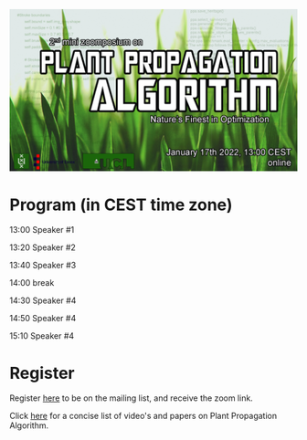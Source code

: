 ![Book logo](zoomposium.jpg)


# Program (in CEST time zone)

13:00 Speaker #1

13:20 Speaker #2

13:40 Speaker #3

14:00 break

14:30 Speaker #4

14:50 Speaker #4

15:10 Speaker #4


# Register 

Register [here](https://bit.ly/31sn8B3) to be on the mailing list, and receive the zoom link.

Click [here](https://bit.ly/3xZe2ru) for a concise list of video's and papers on Plant Propagation Algorithm.

